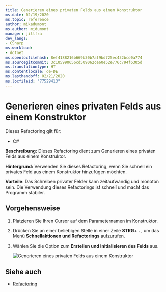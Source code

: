```yaml
---
title: Generieren eines privaten Felds aus einem Konstruktor
ms.date: 02/19/2020
ms.topic: reference
author: mikadumont
ms.author: midumont
manager: jillfra
dev_langs:
- CSharp
ms.workload:
- dotnet
ms.openlocfilehash: 8ef4188216b669b30b7af9bd725ec432bcd0a774
ms.sourcegitcommit: 3c105990656cd509062ce60e52e776c794f6305d
ms.translationtype: HT
ms.contentlocale: de-DE
ms.lasthandoff: 02/21/2020
ms.locfileid: "77529413"
---
```

# <a name="generate-private-field-from-constructor"></a>Generieren eines privaten Felds aus einem Konstruktor

Dieses Refactoring gilt für: 

- C# 

**Beschreibung:** Dieses Refactoring dient zum Generieren eines privaten Felds aus einem Konstruktor. 

**Hintergrund:** Verwenden Sie dieses Refactoring, wenn Sie schnell ein privates Feld aus einem Konstruktor hinzufügen möchten.

**Vorteile**: Das Schreiben privater Felder kann zeitaufwändig und monoton sein. Die Verwendung dieses Refactorings ist schnell und macht das Programm stabiler.

## <a name="how-to"></a>Vorgehensweise 

1. Platzieren Sie Ihren Cursor auf dem Parameternamen im Konstruktor.

2. Drücken Sie an einer beliebigen Stelle in einer Zeile **STRG**+ **.** , um das Menü **Schnellaktionen und Refactorings** aufzurufen.
   
3. Wählen Sie die Option zum **Erstellen und Initialisieren des Felds** aus.

   ![Generieren eines privaten Felds aus einem Konstruktor](media/generate-private-field-from-constructor.png)

## <a name="see-also"></a>Siehe auch 

- [Refactoring](../refactoring-in-visual-studio.md)

